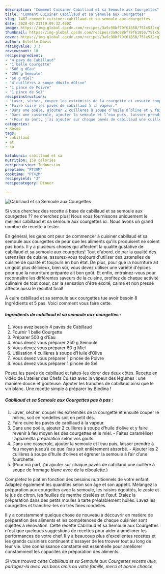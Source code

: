 ```yaml
---
description: "Comment Cuisiner Cabillaud et sa Semoule aux Courgettes"
title: "Comment Cuisiner Cabillaud et sa Semoule aux Courgettes"
slug: 1487-comment-cuisiner-cabillaud-et-sa-semoule-aux-courgettes
date: 2020-07-21T19:09:32.400Z
image: https://img-global.cpcdn.com/recipes/3a9c98bf79f61850/751x532cq70/cabillaud-et-sa-semoule-aux-courgettes-photo-principale-de-la-recette.jpg
thumbnail: https://img-global.cpcdn.com/recipes/3a9c98bf79f61850/751x532cq70/cabillaud-et-sa-semoule-aux-courgettes-photo-principale-de-la-recette.jpg
cover: https://img-global.cpcdn.com/recipes/3a9c98bf79f61850/751x532cq70/cabillaud-et-sa-semoule-aux-courgettes-photo-principale-de-la-recette.jpg
author: Estelle Davis
ratingvalue: 3.3
reviewcount: 10
recipeingredient:
- "4 pavs de Cabillaud"
- "1 belle Courgette"
- "500 g dEau"
- "250 g Semoule"
- "60 g Miel"
- "4 cuillères à soupe dHuile dOlive"
- "1 pince de Poivre"
- "1 pince de Sel"
recipeinstructions:
- "Laver, sécher, couper les extrémités de la courgette et ensuite couper le milieu, soit en rondelles soit en petit dés."
- "Faire cuire les pavés de cabillaud à la vapeur."
- "Dans une poêle, ajouter 2 cuillères à soupe d’huile d’olive et y faire revenir à feu moyen les dés courgettes et le miel. Faites caraméliser l’appareil/la préparation selon vos goûts."
- "Dans une casserole, ajouter la semoule et l’eau puis, laisser prendre à feu moyen jusqu’à ce que l’eau soit entièrement absorbé. Ajouter les 2 cuillères à soupe d’huile d’olives et égrener la semoule à l’air d’une fourchette."
- "(Pour ma part, j’ai ajouter sur chaque pavés de cabillaud une cuillère à soupe de fromage blanc avec de la ciboulette.)"
categories:
- Resep
tags:
- cabillaud
- et
- sa

katakunci: cabillaud et sa 
nutrition: 159 calories
recipecuisine: Indonesian
preptime: "PT39M"
cooktime: "PT42M"
recipeyield: "3"
recipecategory: Dinner

---
```



![Cabillaud et sa Semoule aux Courgettes](https://img-global.cpcdn.com/recipes/3a9c98bf79f61850/751x532cq70/cabillaud-et-sa-semoule-aux-courgettes-photo-principale-de-la-recette.jpg)

Si vous cherchez des recette à base de cabillaud et sa semoule aux courgettes ?? ne cherchez plus! Nous vous fournissons uniquement le meilleur cabillaud et sa semoule aux courgettes ici. Nous avons un grand nombre de recette à tester.

En général, les gens ont peur de commencer à cuisiner cabillaud et sa semoule aux courgettes de peur que les aliments qu'ils produisent ne soient pas bons. Il y a plusieurs choses qui affectent la qualité gustative de cabillaud et sa semoule aux courgettes! Tout d'abord, de par la qualité des ustensiles de cuisine, assurez-vous toujours d'utiliser des ustensiles de cuisine de qualité et toujours en bon état. De plus, pour que la nourriture ait un goût plus délicieux, bien sûr, vous devez utiliser une variété d'épices pour que la nourriture préparée ait bon goût. Et enfin, entraînez-vous pour reconnaître les différentes saveurs de la cuisine, profitez de chaque activité culinaire de tout cœur, car la sensation d'être excité, calme et non pressé affecte aussi le résultat final!

<!--inarticleads1-->

À cuire cabillaud et sa semoule aux courgettes tue avoir besoin 8 Ingrédients et 5 pas. Voici comment vous faire cette.

##### Ingrédients de cabillaud et sa semoule aux courgettes :

1. Vous avez besoin 4 pavés de Cabillaud
1. Fournir 1 belle Courgette
1. Préparer 500 g d’Eau
1. Vous devez vous préparer 250 g Semoule
1. Vous devez vous préparer 60 g Miel
1. Utilisation 4 cuillères à soupe d’Huile d’Olive
1. Vous devez vous préparer 1 pincée de Poivre
1. Vous devez vous préparer 1 pincée de Sel


Posez les pavés de cabillaud et faites-les dorer des deux côtés. Recette en vidéo de L&#39;atelier des Chefs Cuisez avec la vapeur des légumes : une manière douce et goûteuse. Ajouter les tranches de cabillaud ainsi que le vin blanc. Une recette simple à préparer by Blédina ! 

<!--inarticleads2-->

##### Cabillaud et sa Semoule aux Courgettes pas à pas :

1. Laver, sécher, couper les extrémités de la courgette et ensuite couper le milieu, soit en rondelles soit en petit dés.
1. Faire cuire les pavés de cabillaud à la vapeur.
1. Dans une poêle, ajouter 2 cuillères à soupe d’huile d’olive et y faire revenir à feu moyen les dés courgettes et le miel. - Faites caraméliser l’appareil/la préparation selon vos goûts.
1. Dans une casserole, ajouter la semoule et l’eau puis, laisser prendre à feu moyen jusqu’à ce que l’eau soit entièrement absorbé. - Ajouter les 2 cuillères à soupe d’huile d’olives et égrener la semoule à l’air d’une fourchette.
1. (Pour ma part, j’ai ajouter sur chaque pavés de cabillaud une cuillère à soupe de fromage blanc avec de la ciboulette.)


Complétez le plat en fonction des besoins nutritionnels de votre enfant. Adaptez également les quantités selon son âge et son appétit. Mélangez la préparation aux courgettes avec la semoule, les raisins égouttés, le zeste et le jus de citron, les feuilles de menthe ciselées et l&#39;œuf. Etalez la préparation dans des petits moules à tarte préalablement huilés. Lavez les courgettes et tranchez-les en très fines rondelles. 

<!--inarticleads1-->

<p>
Il y a constamment quelque chose de nouveau à découvrir en matière de préparation des aliments et les compétences de chaque cuisinier sont sujettes à rénovation. Cette recette Cabillaud et sa Semoule aux Courgettes n'est que quelques suggestions de recettes pour aider à améliorer les performances de votre chef. Il y a beaucoup plus d'excellentes recettes et les grands cuisiniers continuent d'essayer de les trouver tout au long de leur vie. Une connaissance constante est essentielle pour améliorer constamment les capacités de préparation des aliments.
</p>

<p>
<i>Si vous trouvez cette Cabillaud et sa Semoule aux Courgettes recette utile, partagez-la avec vos bons amis ou votre famille, merci et bonne chance.</i>
</p>

